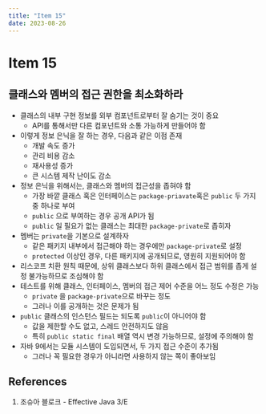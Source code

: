 ```yaml
---
title: "Item 15"
date: 2023-08-26
---
```


# Item 15

## 클래스와 멤버의 접근 권한을 최소화하라

- 클래스의 내부 구현 정보를 외부 컴포넌트로부터 잘 숨기는 것이 중요
  - API를 통해서만 다른 컴포넌트와 소통 가능하게 만들어야 함
- 이렇게 정보 은닉을 잘 하는 경우, 다음과 같은 이점 존재
  - 개발 속도 증가
  - 관리 비용 감소
  - 재사용성 증가
  - 큰 시스템 제작 난이도 감소
- 정보 은닉을 위해서는, 클래스와 멤버의 접근성을 좁혀야 함
  - 가장 바깥 클래스 혹은 인터페이스는 `package-priavate`혹은 `public` 두 가지 중 하나로 부여
  - `public` 으로 부여하는 경우 공개 API가 됨
  - `public` 일 필요가 없는 클래스는 최대한 `package-private`로 좁히자
- 멤버는 `private`을 기본으로 설계하자
  - 같은 패키지 내부에서 접근해야 하는 경우에만 `package-private`로 설정
  - `protected` 이상인 경우, 다른 패키지에 공개되므로, 영원히 지원되어야 함
- 리스코프 치환 원칙 때문에, 상위 클래스보다 하위 클래스에서 접근 범위를 좁게 설정 불가능하므로 조심해야 함
- 테스트를 위해 클래스, 인터페이스, 멤버의 접근 제어 수준을 어느 정도 수정은 가능
  - `private` 을 `package-private`으로 바꾸는 정도
  - 그러나 이를 공개하는 것은 문제가 됨
- `public` 클래스의 인스턴스 필드는 되도록 `public`이 아니어야 함
  - 값을 제한할 수도 없고, 스레드 안전하지도 않음
  - 특히 `public static final` 배열 역시 변경 가능하므로, 설정에 주의해야 함
- 자바 9에서는 모듈 시스템이 도입되면서, 두 가지 접근 수준이 추가됨
  - 그러나 꼭 필요한 경우가 아니라면 사용하지 않는 쪽이 좋아보임

## References

1. 조슈아 블로크 - Effective Java 3/E
